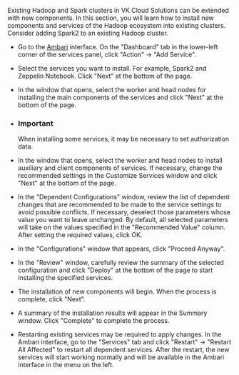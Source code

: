 Existing Hadoop and Spark clusters in VK Cloud Solutions can be extended with new components. In this section, you will learn how to install new components and services of the Hadoop ecosystem into existing clusters. Consider adding Spark2 to an existing Hadoop cluster.

- Go to the [Ambari](https://ambari.apache.org/) interface. On the "Dashboard" tab in the lower-left corner of the services panel, click "Action" → "Add Service".
- Select the services you want to install. For example, Spark2 and Zeppelin Notebook. Click "Next" at the bottom of the page.
- In the window that opens, select the worker and head nodes for installing the main components of the services and click "Next" at the bottom of the page.

- ### Important

  When installing some services, it may be necessary to set authorization data.

- In the window that opens, select the worker and head nodes to install auxiliary and client components of services. If necessary, change the recommended settings in the Customize Services window and click "Next" at the bottom of the page.
- In the "Dependent Configurations" window, review the list of dependent changes that are recommended to be made to the service settings to avoid possible conflicts. If necessary, deselect those parameters whose value you want to leave unchanged. By default, all selected parameters will take on the values ​​specified in the "Recommended Value" column.
  After setting the required values, click OK.
- In the "Configurations" window that appears, click "Proceed Anyway".
- In the "Review" window, carefully review the summary of the selected configuration and click "Deploy" at the bottom of the page to start installing the specified services.
- The installation of new components will begin. When the process is complete, click "Next".
- A summary of the installation results will appear in the Summary window. Click "Complete" to complete the process.
- Restarting existing services may be required to apply changes. In the Ambari interface, go to the "Services" tab and click "Restart" → "Restart All Affected" to restart all dependent services. After the restart, the new services will start working normally and will be available in the Ambari interface in the menu on the left.
